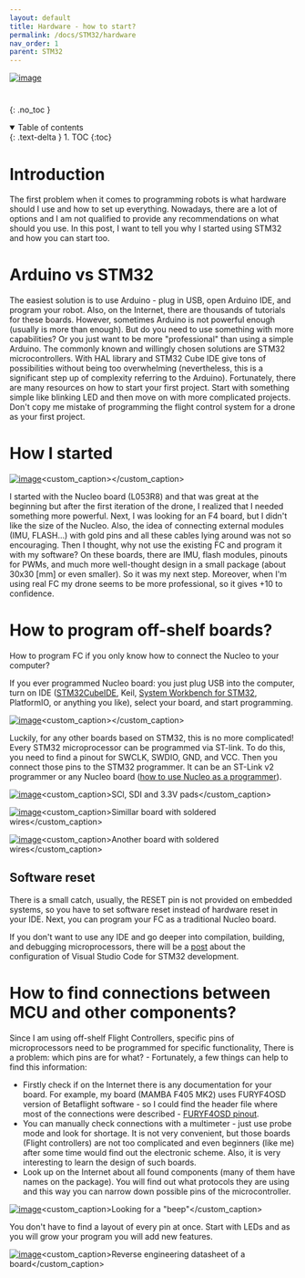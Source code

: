 ```yaml
---
layout: default
title: Hardware - how to start?
permalink: /docs/STM32/hardware
nav_order: 1
parent: STM32
---
```


[![image](images/hardware/Obraz1.png)](images/hardware/Obraz1.png)

# 
{: .no_toc }

<details open markdown="block">
  <summary>
    Table of contents
  </summary>
  {: .text-delta }
1. TOC
{:toc}
</details>

# Introduction

The first problem when it comes to programming robots is what hardware should I use and how to set up everything. Nowadays, there are a lot of options and I am not qualified to provide any recommendations on what should you use. In this post, I want to tell you why I started using STM32 and how you can start too. 

# Arduino vs STM32

The easiest solution is to use Arduino - plug in USB, open Arduino IDE, and program your robot. Also, on the Internet, there are thousands of tutorials for these boards.
However, sometimes Arduino is not powerful enough (usually is more than enough). But do you need to use something with more capabilities? Or you just want to be more "professional" than using a simple Arduino. The commonly known and willingly chosen solutions are STM32 microcontrollers. With HAL library and STM32 Cube IDE give tons of possibilities without being too overwhelming (nevertheless, this is a significant step up of complexity referring to the Arduino). Fortunately, there are many resources on how to start your first project. Start with something simple like blinking LED and then move on with more complicated projects. Don't copy me mistake of programming the flight control system for a drone as your first project.

# How I started

[![image](images/hardware/682250062.webp)](images/hardware/682250062.webp)<custom_caption></custom_caption>

I started with the Nucleo board (L053R8) and that was great at the beginning but after the first iteration of the drone, I realized that I needed something more powerful. Next, I was looking for an F4 board, but I didn't like the size of the Nucleo. Also, the idea of connecting external modules (IMU, FLASH...)  with gold pins and all these cables lying around was not so encouraging. Then I thought, why not use the existing FC and program it with my software? On these boards, there are IMU, flash modules, pinouts for PWMs, and much more well-thought design in a small package (about 30x30 [mm] or even smaller). So it was my next step. Moreover, when I'm using real FC my drone seems to be more professional, so it gives +10 to confidence.


# How to program off-shelf boards?

How to program FC if you only know how to connect the Nucleo to your computer?

If you ever programmed Nucleo board: you just plug USB into the computer, turn on IDE ([STM32CubeIDE](https://www.st.com/en/development-tools/stm32cubeide.html), Keil, [System Workbench for STM32](https://www.ac6-tools.com/content.php/content_SW4MCU/lang_en_GB.xphp), PlatformIO, or anything you like), select your board, and start programming. 

[![image](images/hardware/1663152573604436-0.jpg)](images/hardware/1663152573604436-0.jpg)<custom_caption></custom_caption>

Luckily, for any other boards based on STM32, this is no more complicated! Every STM32 microprocessor can be programmed via ST-link. To do this, you need to find a pinout for SWCLK, SWDIO, GND, and VCC. Then you connect those pins to the STM32 programmer. It can be an ST-Link v2 programmer or any Nucleo board ([how to use Nucleo as a programmer](https://jeelabs.org/book/1547a/index.html)).

[![image](images/hardware/1663089100844923-1.jpg)](images/hardware/1663089100844923-1.jpg)<custom_caption>SCl, SDI and 3.3V pads</custom_caption>

[![image](images/hardware/1663077716243825-2.jpg)](images/hardware/1663077716243825-2.jpg)<custom_caption>Simillar board with soldered wires</custom_caption>

[![image](images/hardware/1663077713191512-3.jpg)](images/hardware/1663077713191512-3.jpg)<custom_caption>Another board with soldered wires</custom_caption>

## Software reset

There is a small catch, usually, the RESET pin is not provided on embedded systems, so you have to set software reset instead of hardware reset in your IDE. Next, you can program your FC as a traditional Nucleo board. 

If you don't want to use any IDE and go deeper into compilation, building, and debugging microprocessors, there will be a [post](STM32_dev_part_1) about the configuration of Visual Studio Code for STM32 development.

# How to find connections between MCU and other components?

Since I am using off-shelf Flight Controllers, specific pins of microprocessors need to be programmed for specific functionality, There is a problem: which pins are for what? - Fortunately, a few things can help to find this information:

* Firstly check if on the Internet there is any documentation for your board. For example, my board (MAMBA F405 MK2) uses FURYF4OSD version of Betaflight software - so I could find the header file where most of the connections were described - [FURYF4OSD pinout](https://github.com/betaflight/betaflight/blob/master/src/main/target/FURYF4/target.h).
* You can manually check connections with a multimeter - just use probe mode and look for shortage. It is not very convenient, but those boards (Flight controllers) are not too complicated and even beginners (like me) after some time would find out the electronic scheme. Also, it is very interesting to learn the design of such boards.
* Look up on the Internet about all found components (many of them have names on the package). You will find out what protocols they are using and this way you can narrow down possible pins of the microcontroller.

[![image](images/hardware/1663089090056557-3.jpg)](images/hardware/1663089090056557-3.jpg)<custom_caption>Looking for a "beep"</custom_caption>


You don't have to find a layout of every pin at once. Start with LEDs and as you will grow your program you will add new features.

[![image](images/hardware/1663092754877973-0.jpg)](images/hardware/1663092754877973-0.jpg)<custom_caption>Reverse engineering datasheet of a board</custom_caption>
